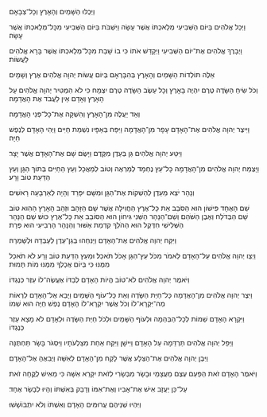 
וַיְכֻלּוּ הַשָּׁמַיִם וְהָאָרֶץ וְכָל־צְבָאָם׃

וַיְכַל אֱלֹהִים בַּיּוֹם הַשְּׁבִיעִי מְלַאכְתּוֹ אֲשֶׁר עָשָׂה 
וַיִּשְׁבֹּת בַּיּוֹם הַשְּׁבִיעִי מִכָּל־מְלַאכְתּוֹ אֲשֶׁר עָשָׂה׃

וַיְבָרֶךְ אֱלֹהִים אֶת־יוֹם הַשְּׁבִיעִי וַיְקַדֵּשׁ אֹתוֹ 
כִּי בוֹ שָׁבַת מִכָּל־מְלַאכְתּוֹ אֲשֶׁר בָּרָא אֱלֹהִים לַעֲשׂוֹת׃

אֵלֶּה תוֹלְדוֹת הַשָּׁמַיִם וְהָאָרֶץ בְּהִבָּרְאָם 
בְּיוֹם עֲשׂוֹת יְהוָה אֱלֹהִים אֶרֶץ וְשָׁמָיִם׃

וְכֹל שִׂיחַ הַשָּׂדֶה טֶרֶם יִהְיֶה בָאָרֶץ וְכָל עֵשֶׂב הַשָּׂדֶה טֶרֶם יִצְמָח כִּי לֹא הִמְטִיר יְהוָה אֱלֹהִים עַל הָאָרֶץ וְאָדָם אַיִן לַעֲבֹד אֶת הָאֲדָמָה׃

וְאֵד יַעֲלֶה מִן־הָאָרֶץ וְהִשְׁקָה אֶת־כָּל־פְּנֵי הָאֲדָמָה׃

וַיִּיצֶר יְהוָה אֱלֹהִים אֶת־הָאָדָם עָפָר מִן־הָאֲדָמָה 
וַיִּפַּח בְּאַפָּיו נִשְׁמַת חַיִּים 
וַיְהִי הָאָדָם לְנֶפֶשׁ חַיָּה׃

וַיִּטַּע יְהוָה אֱלֹהִים גַּן בְּעֵדֶן מִקֶּדֶם 
וַיָּשֶׂם שָׁם אֶת־הָאָדָם אֲשֶׁר יָצָר׃

וַיַּצְמַח יְהוָה אֱלֹהִים מִן־הָאֲדָמָה כָּל־עֵץ נֶחְמָד לְמַרְאֶה וְטוֹב לְמַאֲכָל 
וְעֵץ הַחַיִּים בְּתוֹךְ הַגָּן 
וְעֵץ הַדַּעַת טוֹב וָרָע׃

וְנָהָר יֹצֵא מֵעֵדֶן לְהַשְׁקוֹת אֶת־הַגָּן וּמִשָּׁם יִפָּרֵד וְהָיָה לְאַרְבָּעָה רָאשִׁים׃

שֵׁם הָאֶחָד פִּישׁוֹן הוּא הַסֹּבֵב אֵת כָּל־אֶרֶץ הַחֲוִילָה אֲשֶׁר שָׁם הַזָּהָב׃ וּזְהַב הָאָרֶץ הַהִוא טוֹב שָׁם הַבְּדֹלַח וְאֶבֶן הַשֹּׁהַם׃ 
וְשֵׁם־הַנָּהָר הַשֵּׁנִי גִּיחוֹן הוּא הַסּוֹבֵב אֵת כָּל־אֶרֶץ כּוּשׁ׃ 
שֵׁם הַנָּהָר הַשְּׁלִישִׁי חִדֶּקֶל הוּא הַהֹלֵךְ קִדְמַת אַשּׁוּר 
וְהַנָּהָר הָרְבִיעִי הוּא פְּרָת׃

וַיִּקַּח יְהוָה אֱלֹהִים אֶת־הָאָדָם וַיַּנִּחֵהוּ בְגַן־עֵדֶן לְעָבְדָהּ וּלְשָׁמְרָהּ׃

וַיְצַו יְהוָה אֱלֹהִים עַל־הָאָדָם לֵאמֹר מִכֹּל עֵץ־הַגָּן אָכֹל תֹּאכֵל׃ וּמֵעֵץ הַדַּעַת טוֹב וָרָע לֹא תֹאכַל מִמֶּנּוּ כִּי בְּיוֹם אֲכָלְךָ מִמֶּנּוּ מוֹת תָּמוּת׃

וַיֹּאמֶר יְהוָה אֱלֹהִים לֹא־טוֹב הֱיוֹת הָאָדָם לְבַדּוֹ אֶעֱשֶׂה־לוֹ עֵזֶר כְּנֶגְדּוֹ׃

וַיִּצֶר יְהוָה אֱלֹהִים מִן־הָאֲדָמָה כָּל־חַיַּת הַשָּׂדֶה וְאֵת כָּל־עוֹף הַשָּׁמַיִם 
וַיָּבֵא אֶל־הָאָדָם לִרְאוֹת מַה־יִּקְרָא־לוֹ 
וְכֹל אֲשֶׁר יִקְרָא־לוֹ הָאָדָם נֶפֶשׁ חַיָּה הוּא שְׁמוֹ׃

וַיִּקְרָא הָאָדָם שֵׁמוֹת לְכָל־הַבְּהֵמָה וּלְעוֹף הַשָּׁמַיִם וּלְכֹל חַיַּת הַשָּׂדֶה וּלְאָדָם לֹא מָצָא עֵזֶר כְּנֶגְדּוֹ

וַיַּפֵּל יְהוָה אֱלֹהִים תַּרְדֵּמָה עַל הָאָדָם וַיִּישָׁן וַיִּקַּח אַחַת מִצַּלְעֹתָיו וַיִּסְגֹּר בָּשָׂר תַּחְתֶּנָּה

וַיִּבֶן יְהוָה אֱלֹהִים אֶת־הַצֵּלָע אֲשֶׁר לָקַח מִן־הָאָדָם לְאִשָּׁה וַיְבִאֶהָ אֶל־הָאָדָם׃

וַיֹּאמֶר הָאָדָם זֹאת הַפַּעַם עֶצֶם מֵעֲצָמַי וּבָשָׂר מִבְּשָׂרִי לְזֹאת יִקָּרֵא אִשָּׁה כִּי מֵאִישׁ לֻקֳּחָה זֹאת׃

עַל־כֵּן יַעֲזָב אִישׁ אֶת־אָבִיו וְאֶת־אִמּוֹ וְדָבַק בְּאִשְׁתּוֹ וְהָיוּ לְבָשָׂר אֶחָד׃

וַיִּהְיוּ שְׁנֵיהֶם עֲרוּמִּים הָאָדָם וְאִשְׁתּוֹ וְלֹא יִתְבּוֹשָׁשׁוּ׃
